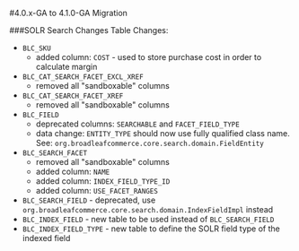 #4.0.x-GA to 4.1.0-GA Migration


###SOLR Search Changes
Table Changes:
- `BLC_SKU`
	- added column: `COST` - used to store purchase cost in order to calculate margin
- `BLC_CAT_SEARCH_FACET_EXCL_XREF`
	- removed all "sandboxable" columns	
- `BLC_CAT_SEARCH_FACET_XREF`
	- removed all "sandboxable" columns
- `BLC_FIELD`
	- deprecated columns: `SEARCHABLE` and `FACET_FIELD_TYPE`
	- data change: `ENTITY_TYPE` should now use fully qualified class name. See: `org.broadleafcommerce.core.search.domain.FieldEntity`
- `BLC_SEARCH_FACET`
	- removed all "sandboxable" columns
	- added column: `NAME`
	- added column: `INDEX_FIELD_TYPE_ID`
	- added column: `USE_FACET_RANGES`
- `BLC_SEARCH_FIELD` - deprecated, use `org.broadleafcommerce.core.search.domain.IndexFieldImpl` instead
- `BLC_INDEX_FIELD` - new table to be used instead of `BLC_SEARCH_FIELD`
- `BLC_INDEX_FIELD_TYPE` - new table to define the SOLR field type of the indexed field